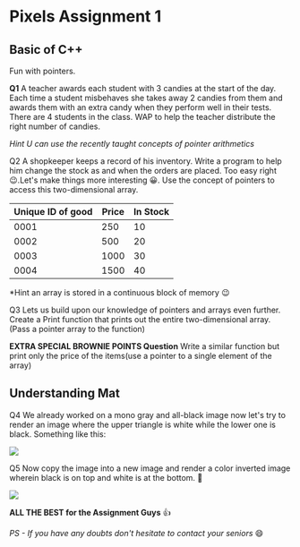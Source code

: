# Pixels Assignment 1

## Basic of C++

 Fun with pointers.

**Q1** A teacher awards each student with 3 candies at the start of the day. Each time a student misbehaves she takes away 2 candies from them and awards them with an extra candy when they perform well in their tests. There are 4 students in the class.
WAP to help the teacher distribute the right number of candies.

*Hint U can use the recently taught concepts of pointer arithmetics*

Q2  A shopkeeper keeps a record of his inventory. Write a program to help him change the stock as and when the orders are placed. Too easy right 😉.Let's make things more interesting 😀. Use the concept of pointers to access this two-dimensional array.




| Unique ID of good |Price | In Stock  |
| -------- | -------- | -------- |
|0001      |250       |10        |
|0002      |500       |20        |
|0003      |1000      |30        |
|0004      |1500      |40        |

*Hint an array is stored in a continuous block of memory 😉

Q3 Lets us build upon our knowledge of pointers and arrays even further. Create a Print function that prints out the entire two-dimensional array. (Pass a pointer array to the  function)

****EXTRA SPECIAL BROWNIE POINTS Question****
Write a similar function but print only the price of the items(use a pointer to a single element of the array)

## Understanding Mat 

Q4 We already worked on a mono gray and all-black image now let's try to render an image where the upper triangle is white while the lower one is black. 
Something like this:

![](https://i.imgur.com/SeX8Ppg.png)

Q5 Now copy the image into a new image and render a color inverted image wherein black is on top and white is at the bottom. 🤗

![](https://i.imgur.com/CwUtTZb.png)

**ALL THE BEST for the Assignment Guys** 👍

*PS - If you have any doubts don't hesitate to contact your seniors* 😄

